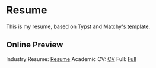 # Resume

This is my resume, based on [Typst](https://typst.app) and [Matchy's template](https://github.com/matchy233/typst-chi-cv-template).

## Online Preview
Industry Resume: [Resume](https://dark-flames.com/resume)
Academic CV: [CV](https://dark-flames.com/cv)
Full: [Full](https://dark-flames.com/resume/full)